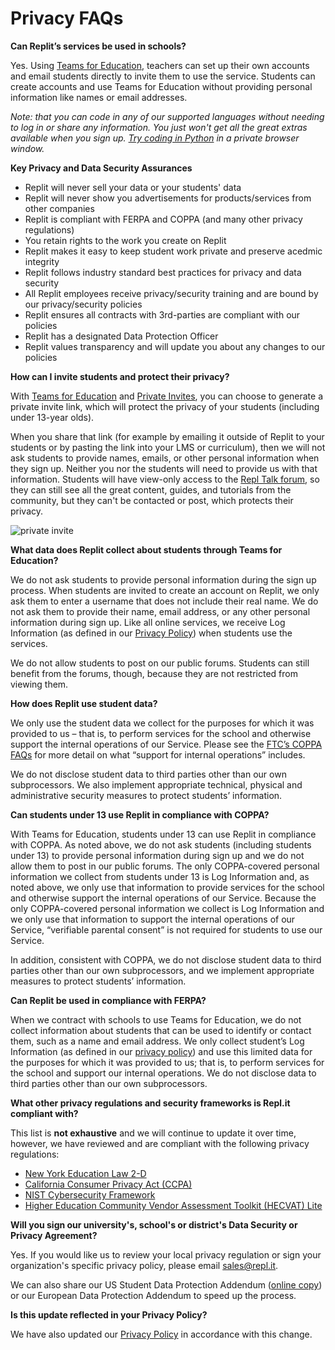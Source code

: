 # Privacy FAQs

**Can Replit’s services be used in schools?**

Yes. Using [Teams for Education](https://repl.it/teams-for-education), teachers can set up their own accounts and email students directly to invite them to use the service. Students can create accounts and use Teams for Education without providing personal information like names or email addresses.  

*Note: that you can code in any of our supported languages without needing to log in or share any information. You just won't get all the great extras available when you sign up. [Try coding in Python](https://repl.it/languages/python3) in a private browser window.*

**Key Privacy and Data Security Assurances**

- Replit will never sell your data or your students' data
- Replit will never show you advertisements for products/services from other companies
- Replit is compliant with FERPA and COPPA (and many other privacy regulations)
- You retain rights to the work you create on Replit
- Replit makes it easy to keep student work private and preserve acedmic integrity
- Replit follows industry standard best practices for privacy and data security
- All Replit employees receive privacy/security training and are bound by our privacy/security policies
- Replit ensures all contracts with 3rd-parties are compliant with our policies
- Replit has a designated Data Protection Officer 
- Replit values transparency and will update you about any changes to our policies

**How can I invite students and protect their privacy?**

With [Teams for Education](https://repl.it/teams-for-education) and [Private Invites](https://docs.repl.it/Teams/Invitations), you can choose to generate a private invite link, which will protect the privacy of your students (including under 13-year olds). 

When you share that link (for example by emailing it outside of Replit to your students or by pasting the link into your LMS or curriculum), then we will not ask students to provide names, emails, or other personal information when they sign up. Neither you nor the students will need to provide us with that information. Students will have view-only access to the [Repl Talk forum](https://repl.it/talk/all), so they can still see all the great content, guides, and tutorials from the community, but they can't be contacted or post, which protects their privacy.

![private invite](/images/teamsForEducation/privacy-invite-tooltip.png)

**What data does Replit collect about students through Teams for Education?**

We do not ask students to provide personal information during the sign up process. When students are invited to create an account on Replit, we only ask them to enter a username that does not include their real name. We do not ask them to provide their name, email address, or any other personal information during sign up. Like all online services, we receive Log Information (as defined in our [Privacy Policy](https://repl.it/site/privacy)) when students use the services.

We do not allow students to post on our public forums. Students can still benefit from the forums, though, because they are not restricted from viewing them.

**How does Replit use student data?**

We only use the student data we collect for the purposes for which it was provided to us – that is, to perform services for the school and otherwise support the internal operations of our Service. Please see the [FTC’s COPPA FAQs](https://www.ftc.gov/tips-advice/business-center/guidance/complying-coppa-frequently-asked-questions-0) for more detail on what “support for internal operations” includes.

We do not disclose student data to third parties other than our own subprocessors. We also implement appropriate technical, physical and administrative security measures to protect students’ information.

**Can students under 13 use Replit in compliance with COPPA?**

With Teams for Education, students under 13 can use Replit in compliance with COPPA. As noted above, we do not ask students (including students under 13) to provide personal information during sign up and we do not allow them to post in our public forums. The only COPPA-covered personal information we collect from students under 13 is Log Information and, as noted above, we only use that information to provide services for the school and otherwise support the internal operations of our Service. Because the only COPPA-covered personal information we collect is Log Information and we only use that information to support the internal operations of our Service, “verifiable parental consent” is not required for students to use our Service.

In addition, consistent with COPPA, we do not disclose student data to third parties other than our own subprocessors, and we implement appropriate measures to protect students’ information.

**Can Replit be used in compliance with FERPA?**

When we contract with schools to use Teams for Education, we do not collect information about students that can be used to identify or contact them, such as a name and email address. We only collect student’s Log Information (as defined in our [privacy policy](https://repl.it/site/privacy)) and use this limited data for the purposes for which it was provided to us; that is, to perform services for the school and support our internal operations. We do not disclose data to third parties other than our own subprocessors.

**What other privacy regulations and security frameworks is Repl.it compliant with?**

This list is **not exhaustive** and we will continue to update it over time, however, we have reviewed and are compliant with the following privacy regulations:
- [New York Education Law 2-D](https://www.nysenate.gov/legislation/laws/EDN/2-D)
- [California Consumer Privacy Act (CCPA)](https://www.oag.ca.gov/privacy/ccpa)
- [NIST Cybersecurity Framework](https://www.nist.gov/cyberframework)
- [Higher Education Community Vendor Assessment Toolkit (HECVAT) Lite](https://library.educause.edu/resources/2020/4/higher-education-community-vendor-assessment-toolkit)

**Will you sign our university's, school's or district's Data Security or Privacy Agreement?**

Yes. If you would like us to review your local privacy regulation or sign your organization's specific privacy policy, please email [sales@repl.it](mailto:sales@repl.it). 

We can also share our US Student Data Protection Addendum ([online copy](https://docs.repl.it/Teams/US_Student_DPA)) or our European Data Protection Addendum to speed up the process.

**Is this update reflected in your Privacy Policy?**

We have also updated our [Privacy Policy](https://repl.it/site/privacy) in accordance with this change.


